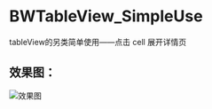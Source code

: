 # BWTableView_SimpleUse
tableView的另类简单使用——点击 cell 展开详情页

## 效果图：



![效果图](http://upload-images.jianshu.io/upload_images/2997426-f7ef2d4ff53cb739.gif?imageMogr2/auto-orient/strip)
